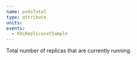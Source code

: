 ```yaml
---
name: podsTotal
type: attribute
units:
events:
  - K8sReplicasetSample
---
```


Total number of replicas that are currently running.